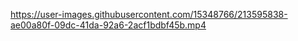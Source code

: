 https://user-images.githubusercontent.com/15348766/213595838-ae00a80f-09dc-41da-92a6-2acf1bdbf45b.mp4

